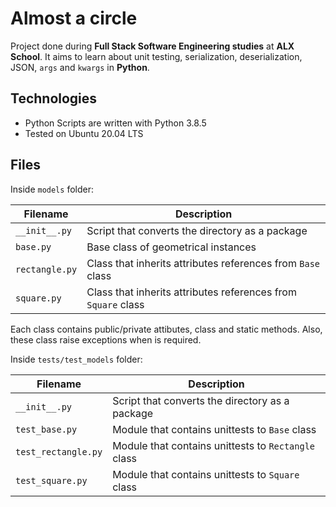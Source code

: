 # Almost a circle
Project done during **Full Stack Software Engineering studies** at **ALX School**. It aims to learn about unit testing, serialization, deserialization, JSON, `args` and `kwargs` in **Python**.

## Technologies
* Python Scripts are written with Python 3.8.5
* Tested on Ubuntu 20.04 LTS

## Files

Inside `models` folder:

Filename | Description
--- | ---
`__init__.py` | Script that converts the directory as a package
`base.py` | Base class of geometrical instances
`rectangle.py` | Class that inherits attributes references from `Base` class
`square.py` | Class that inherits attributes references from `Square` class

Each class contains public/private attibutes, class and static methods. Also, these class raise exceptions when is required.

Inside `tests/test_models` folder:

Filename | Description
--- | ---
`__init__.py` | Script that converts the directory as a package
`test_base.py` | Module that contains unittests to `Base` class
`test_rectangle.py` | Module that contains unittests to `Rectangle` class
`test_square.py` | Module that contains unittests to `Square` class
